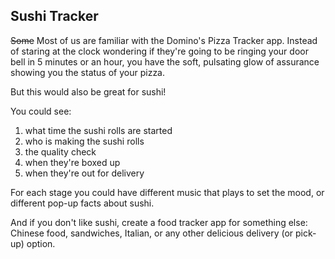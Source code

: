 ## Sushi Tracker

~~Some~~ Most of us are familiar with the Domino's Pizza Tracker app. Instead of staring at the clock wondering if they're going to be ringing your door bell in 5 minutes or an hour, you have the soft, pulsating glow of assurance showing you the status of your pizza.

But this would also be great for sushi!

You could see:
1. what time the sushi rolls are started
2. who is making the sushi rolls
3. the quality check
4. when they're boxed up
5. when they're out for delivery

For each stage you could have different music that plays to set the mood, or different pop-up facts about sushi. 

And if you don't like sushi, create a food tracker app for something else: Chinese food, sandwiches, Italian, or any other delicious delivery (or pick-up) option.
